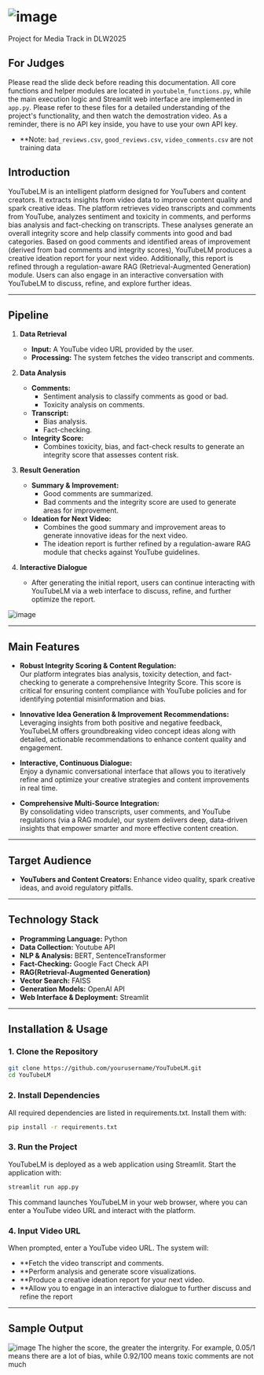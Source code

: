 # ![image](https://github.com/user-attachments/assets/75d32bfb-a33c-4bf5-ba86-9ead7187ac0c)



Project for Media Track in DLW2025

## For Judges
Please read the slide deck before reading this documentation. All core functions and helper modules are located in `youtubelm_functions.py`, while the main execution logic and Streamlit web interface are implemented in `app.py`. Please refer to these files for a detailed understanding of the project's functionality, and then watch the demostration video. As a reminder, there is no API key inside, you have to use your own API key.
- **Note: `bad_reviews.csv`, `good_reviews.csv`, `video_comments.csv` are not training data

## Introduction
YouTubeLM is an intelligent platform designed for YouTubers and content creators. It extracts insights from video data to improve content quality and spark creative ideas. The platform retrieves video transcripts and comments from YouTube, analyzes sentiment and toxicity in comments, and performs bias analysis and fact-checking on transcripts. These analyses generate an overall integrity score and help classify comments into good and bad categories. Based on good comments and identified areas of improvement (derived from bad comments and integrity scores), YouTubeLM produces a creative ideation report for your next video. Additionally, this report is refined through a regulation-aware RAG (Retrieval-Augmented Generation) module. Users can also engage in an interactive conversation with YouTubeLM to discuss, refine, and explore further ideas.

---

## Pipeline

1. **Data Retrieval**  
   - **Input:** A YouTube video URL provided by the user.  
   - **Processing:** The system fetches the video transcript and comments.

2. **Data Analysis**  
   - **Comments:**  
     - Sentiment analysis to classify comments as good or bad.  
     - Toxicity analysis on comments.
   - **Transcript:**  
     - Bias analysis.  
     - Fact-checking.
   - **Integrity Score:**  
     - Combines toxicity, bias, and fact-check results to generate an integrity score that assesses content risk.

3. **Result Generation**  
   - **Summary & Improvement:**  
     - Good comments are summarized.  
     - Bad comments and the integrity score are used to generate areas for improvement.
   - **Ideation for Next Video:**  
     - Combines the good summary and improvement areas to generate innovative ideas for the next video.  
     - The ideation report is further refined by a regulation-aware RAG module that checks against YouTube guidelines.

4. **Interactive Dialogue**  
   - After generating the initial report, users can continue interacting with YouTubeLM via a web interface to discuss, refine, and further optimize the report.

![image](https://github.com/user-attachments/assets/31cd6eea-d3eb-4e6b-9112-0df243701d9a)

---

## Main Features

- **Robust Integrity Scoring & Content Regulation:**  
  Our platform integrates bias analysis, toxicity detection, and fact-checking to generate a comprehensive Integrity Score. This score is critical for ensuring content compliance with YouTube policies and for identifying potential misinformation and bias.

- **Innovative Idea Generation & Improvement Recommendations:**  
  Leveraging insights from both positive and negative feedback, YouTubeLM offers groundbreaking video concept ideas along with detailed, actionable recommendations to enhance content quality and engagement.

- **Interactive, Continuous Dialogue:**  
  Enjoy a dynamic conversational interface that allows you to iteratively refine and optimize your creative strategies and content improvements in real time.

- **Comprehensive Multi-Source Integration:**  
  By consolidating video transcripts, user comments, and YouTube regulations (via a RAG module), our system delivers deep, data-driven insights that empower smarter and more effective content creation.

---

## Target Audience

- **YouTubers and Content Creators:** Enhance video quality, spark creative ideas, and avoid regulatory pitfalls.

---

## Technology Stack

- **Programming Language:** Python
- **Data Collection:** Youtube API 
- **NLP & Analysis:** BERT, SentenceTransformer  
- **Fact-Checking:** Google Fact Check API
- **RAG(Retrieval-Augmented Generation)**
- **Vector Search:** FAISS  
- **Generation Models:** OpenAI API  
- **Web Interface & Deployment:** Streamlit  

---

## Installation & Usage

### 1. Clone the Repository

```bash
git clone https://github.com/yourusername/YouTubeLM.git
cd YouTubeLM
```

### 2. Install Dependencies
All required dependencies are listed in requirements.txt. Install them with:

```bash
pip install -r requirements.txt
```

### 3. Run the Project
YouTubeLM is deployed as a web application using Streamlit. Start the application with:

```bash
streamlit run app.py
```
This command launches YouTubeLM in your web browser, where you can enter a YouTube video URL and interact with the platform.

### 4. Input Video URL
When prompted, enter a YouTube video URL. The system will:

- **Fetch the video transcript and comments.
- **Perform analysis and generate score visualizations.
- **Produce a creative ideation report for your next video.
- **Allow you to engage in an interactive dialogue to further discuss and refine the report

---

## Sample Output
![image](https://github.com/user-attachments/assets/b13dc7e5-e7b9-4334-88db-484008ff1b88)
The higher the score, the greater the intergrity. For example, 0.05/1 means there are a lot of bias, while 0.92/100 means toxic comments are not much

